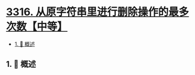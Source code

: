 # [3316. 从原字符串里进行删除操作的最多次数【中等】](https://github.com/tnotesjs/TNotes.leetcode/tree/main/notes/3316.%20%E4%BB%8E%E5%8E%9F%E5%AD%97%E7%AC%A6%E4%B8%B2%E9%87%8C%E8%BF%9B%E8%A1%8C%E5%88%A0%E9%99%A4%E6%93%8D%E4%BD%9C%E7%9A%84%E6%9C%80%E5%A4%9A%E6%AC%A1%E6%95%B0%E3%80%90%E4%B8%AD%E7%AD%89%E3%80%91)

<!-- region:toc -->

- [1. 📝 概述](#1--概述)

<!-- endregion:toc -->

## 1. 📝 概述

